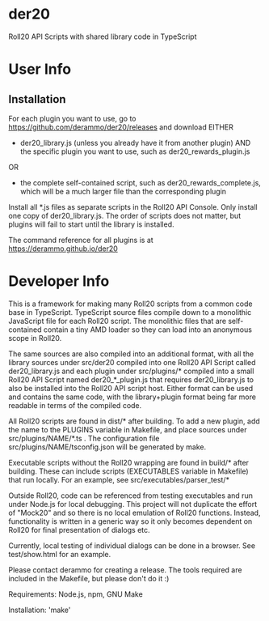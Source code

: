 # der20
Roll20 API Scripts with shared library code in TypeScript

# User Info

## Installation

For each plugin you want to use, go to https://github.com/derammo/der20/releases and download EITHER

* der20_library.js (unless you already have it from another plugin) AND the specific plugin you want to use, such as der20_rewards_plugin.js

OR

* the complete self-contained script, such as der20_rewards_complete.js, which will be a much larger file than the corresponding plugin

Install all *.js files as separate scripts in the Roll20 API Console.  Only install one copy of der20_library.js.  The order of scripts does not matter, but plugins will fail to start until the library is installed.

The command reference for all plugins is at https://derammo.github.io/der20

# Developer Info
This is a framework for making many Roll20 scripts from a common code base in TypeScript.  TypeScript source files compile down to a monolithic JavaScript file for each Roll20 script.  The monolithic files that are self-contained contain a tiny AMD loader so they can load into an anonymous scope in Roll20.

The same sources are also compiled into an additional format, with all the library sources under src/der20 compiled into one Roll20 API Script called der20_library.js and each plugin under src/plugins/* compiled into a small Roll20 API Script named der20_*_plugin.js that requires der20_library.js to also be installed into the Roll20 API script host.  Either format can be used and contains the same code, with the library+plugin format being far more readable in terms of the compiled code.

All Roll20 scripts are found in dist/* after building.  To add a new plugin, add the name to the PLUGINS variable in Makefile, and place sources under src/plugins/NAME/*.ts .  The configuration file src/plugins/NAME/tsconfig.json will be generated by make.

Executable scripts without the Roll20 wrapping are found in build/* after building.  These can include scripts (EXECUTABLES variable in Makefile) that run locally.  For an example, see src/executables/parser_test/*

Outside Roll20, code can be referenced from testing executables and run under Node.js for local debugging.  This project will 
not duplicate the effort of "Mock20" and so there is no local emulation of Roll20 functions.  Instead, functionality is 
written in a generic way so it only becomes dependent on Roll20 for final presentation of dialogs etc.

Currently, local testing of individual dialogs can be done in a browser.  See test/show.html for an example.

Please contact derammo for creating a release.  The tools required are included in the Makefile, but please don't do it :)

Requirements: Node.js, npm, GNU Make

Installation: 'make'
